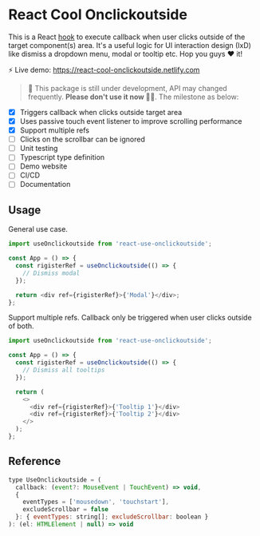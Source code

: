 # React Cool Onclickoutside

This is a React [hook](https://reactjs.org/docs/hooks-custom.html#using-a-custom-hook) to execute callback when user clicks outside of the target component(s) area. It's a useful logic for UI interaction design (IxD) like dismiss a dropdown menu, modal or tooltip etc. Hop you guys ❤️ it!

⚡️ Live demo: https://react-cool-onclickoutside.netlify.com

> 🚧 This package is still under development, API may changed frequently. **Please don't use it now ✋🏼**. The milestone as below:

- [x] Triggers callback when clicks outside target area
- [x] Uses passive touch event listener to improve scrolling performance
- [x] Support multiple refs
- [ ] Clicks on the scrollbar can be ignored
- [ ] Unit testing
- [ ] Typescript type definition
- [ ] Demo website
- [ ] CI/CD
- [ ] Documentation

## Usage

General use case.

```js
import useOnclickoutside from 'react-use-onclickoutside';

const App = () => {
  const rigisterRef = useOnclickoutside(() => {
    // Dismiss modal
  });

  return <div ref={rigisterRef}>{'Modal'}</div>;
};
```

Support multiple refs. Callback only be triggered when user clicks outside of both.

```js
import useOnclickoutside from 'react-use-onclickoutside';

const App = () => {
  const rigisterRef = useOnclickoutside(() => {
    // Dismiss all tooltips
  });

  return (
    <>
      <div ref={rigisterRef}>{'Tooltip 1'}</div>
      <div ref={rigisterRef}>{'Tooltip 2'}</div>
    </>
  );
};
```

## Reference

```js
type UseOnclickoutside = (
  callback: (event?: MouseEvent | TouchEvent) => void,
  {
    eventTypes = ['mousedown', 'touchstart'],
    excludeScrollbar = false
  }: { eventTypes: string[]; excludeScrollbar: boolean }
): (el: HTMLElement | null) => void
```
